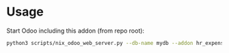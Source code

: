 # Usage

Start Odoo including this addon (from repo root):

```bash
python3 scripts/nix_odoo_web_server.py --db-name mydb --addon hr_expense_payment
```
